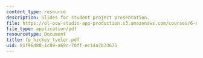 ```yaml
---
content_type: resource
description: Slides for student project presentation.
file: https://ol-ocw-studio-app-production.s3.amazonaws.com/courses/6-895-theory-of-parallel-systems-sma-5509-fall-2003/81f96d881c89a69c70ffec14a7b33675_fp_hickey_tyeler.pdf
file_type: application/pdf
resourcetype: Document
title: fp_hickey_tyeler.pdf
uid: 81f96d88-1c89-a69c-70ff-ec14a7b33675
---
```

